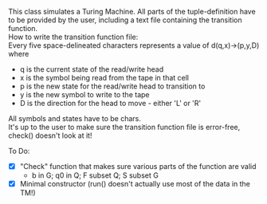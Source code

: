 This class simulates a Turing Machine. All parts of the tuple-definition have to be provided by the user, including a text file containing the transition function.  
How to write the transition function file:  
Every five space-delineated characters represents a value of d(q,x)->(p,y,D) where
  - q is the current state of the read/write head
  - x is the symbol being read from the tape in that cell
  - p is the new state for the read/write head to transition to
  - y is the new symbol to write to the tape
  - D is the direction for the head to move - either 'L' or 'R'
       
All symbols and states have to be chars.  
It's up to the user to make sure the transition function file is error-free, check() doesn't look at it!

To Do:  
  - [x] "Check" function that makes sure various parts of the function are valid  
    - b in G; q0 in Q; F subset Q; S subset G  
  - [x] Minimal constructor (run() doesn't actually use most of the data in the TM!)
